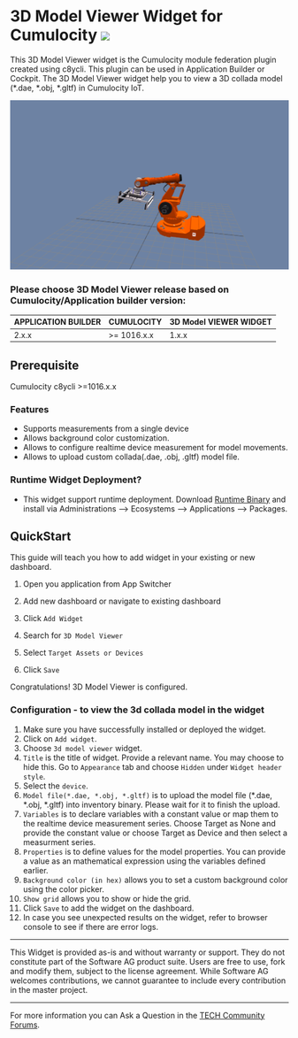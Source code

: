 # 3D Model Viewer Widget for Cumulocity [<img width="35" src="https://user-images.githubusercontent.com/32765455/211497905-561e9197-18b9-43d5-a023-071d3635f4eb.png"/>](https://github.com/SoftwareAG/cumulocity-3d-model-viewer-widget-plugin/releases/download/1.0.0/sag-ps-pkg-c8y-3d-model-viewer-widget-1.0.0.zip)

This 3D Model Viewer widget is the Cumulocity module federation plugin created using c8ycli. This plugin can be used in Application Builder or Cockpit.
The 3D Model Viewer widget help you to view a 3D collada model (*.dae, *.obj, *.gltf) in Cumulocity IoT.

<img src="/assets/img-preview.png" />

### Please choose 3D Model Viewer release based on Cumulocity/Application builder version:

| APPLICATION BUILDER | CUMULOCITY  | 3D Model VIEWER WIDGET |
|---------------------|-------------|------------------------|
| 2.x.x  | >= 1016.x.x | 1.x.x                  | 


## Prerequisite
   Cumulocity c8ycli >=1016.x.x
   
### Features
* Supports measurements from a single device
* Allows background color customization.
* Allows to configure realtime device measurement for model movements.
* Allows to upload custom collada(.dae, .obj, .gltf) model file.


### Runtime Widget Deployment?

* This widget support runtime deployment. Download [Runtime Binary](https://github.com/SoftwareAG/cumulocity-3d-model-viewer-widget-plugin/releases/download/1.0.0/sag-ps-pkg-c8y-3d-model-viewer-widget-1.0.0.zip) and install via Administrations --> Ecosystems --> Applications --> Packages.


## QuickStart
This guide will teach you how to add widget in your existing or new dashboard.

1. Open you application from App Switcher

2. Add new dashboard or navigate to existing dashboard

3. Click `Add Widget`

4. Search for `3D Model Viewer`

5. Select `Target Assets or Devices`

7. Click `Save`

Congratulations! 3D Model Viewer is configured.

### Configuration - to view the 3d collada model in the widget
1. Make sure you have successfully installed or deployed the widget.
2. Click on `Add widget`.
3. Choose `3d model viewer` widget.
4. `Title` is the title of widget. Provide a relevant name. You may choose to hide this. Go to `Appearance` tab and choose `Hidden` under `Widget header style`.
5. Select the `device`.
6. `Model file(*.dae, *.obj, *.gltf)` is to upload the model file (*.dae, *.obj, *.gltf) into inventory binary. Please wait for it to finish the upload.
7. `Variables` is to declare variables with a constant value or map them to the realtime device measurement series. Choose Target as None and provide the constant value or choose Target as Device and then select a measurment series.
8. `Properties` is to define values for the model properties. You can provide a value as an mathematical expression using the variables defined earlier.
9. `Background color (in hex)` allows you to set a custom background color using the color picker.
10. `Show grid` allows you to show or hide the grid.
11. Click `Save` to add the widget on the dashboard.
12. In case you see unexpected results on the widget, refer to browser console to see if there are error logs.


------------------------------

This Widget is provided as-is and without warranty or support. They do not constitute part of the Software AG product suite. Users are free to use, fork and modify them, subject to the license agreement. While Software AG welcomes contributions, we cannot guarantee to include every contribution in the master project.
_____________________
For more information you can Ask a Question in the [TECH Community Forums](https://tech.forums.softwareag.com/tag/Cumulocity-IoT).

